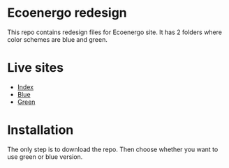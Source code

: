 # Ecoenergo redesign

This repo contains redesign files for Ecoenergo site. It has 2 folders where color schemes are blue and green.

# Live sites

* [Index](https://sdvinov.github.io/Ecoenergo/)
* [Blue](https://sdvinov.github.io/Ecoenergo/blue/index.html)
* [Green](https://sdvinov.github.io/Ecoenergo/green/index.html)

# Installation
The only step is to download the repo. Then choose whether you want to use green or blue version.
